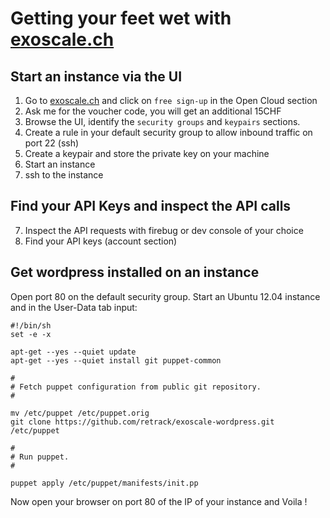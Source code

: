 Getting your feet wet with [exoscale.ch](http://exoscale.ch)
============================================================

Start an instance via the UI
----------------------------
 
1. Go to [exoscale.ch](http://exoscale.ch) and click on `free sign-up` in the Open Cloud section
2. Ask me for the voucher code, you will get an additional 15CHF
2. Browse the UI, identify the `security groups` and `keypairs` sections.
3. Create a rule in your default security group to allow inbound traffic on port 22 (ssh)
4. Create a keypair and store the private key on your machine
5. Start an instance
6. ssh to the instance

Find your API Keys and inspect the API calls
--------------------------------------------

7. Inspect the API requests with firebug or dev console of your choice
8. Find your API keys (account section)

Get wordpress installed on an instance
---------------------------------------

Open port 80 on the default security group.
Start an Ubuntu 12.04 instance and in the User-Data tab input:

    #!/bin/sh
    set -e -x

    apt-get --yes --quiet update
    apt-get --yes --quiet install git puppet-common

    #
    # Fetch puppet configuration from public git repository. 
    #

    mv /etc/puppet /etc/puppet.orig
    git clone https://github.com/retrack/exoscale-wordpress.git /etc/puppet
 
    #
    # Run puppet.
    #

    puppet apply /etc/puppet/manifests/init.pp

Now open your browser on port 80 of the IP of your instance and Voila !

